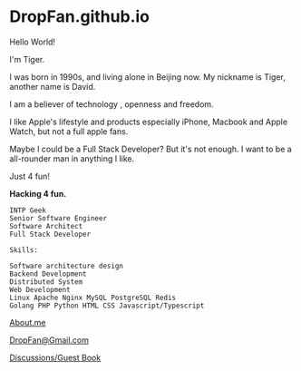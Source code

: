 DropFan.github.io
=================

Hello World!

I'm Tiger.

I was born in 1990s, and living alone in Beijing now. My nickname is Tiger, another name is David.

I am a believer of technology , openness and freedom.

I like Apple's lifestyle and products especially iPhone, Macbook and Apple Watch, but not a full apple fans.

Maybe I could be a Full Stack Developer? But it's not enough. I want to be a all-rounder man in anything I like.

Just 4 fun!

**Hacking 4 fun.**

    INTP Geek
    Senior Software Engineer
    Software Architect
    Full Stack Developer

    Skills:
    
    Software architecture design
    Backend Development
    Distributed System
    Web Development
    Linux Apache Nginx MySQL PostgreSQL Redis
    Golang PHP Python HTML CSS Javascript/Typescript

[About.me](http://about.me/DropFan)

[DropFan@Gmail.com](mailto:DropFan@Gmail.com)

[Discussions/Guest Book](https://github.com/DropFan/DropFan.github.io/discussions)
